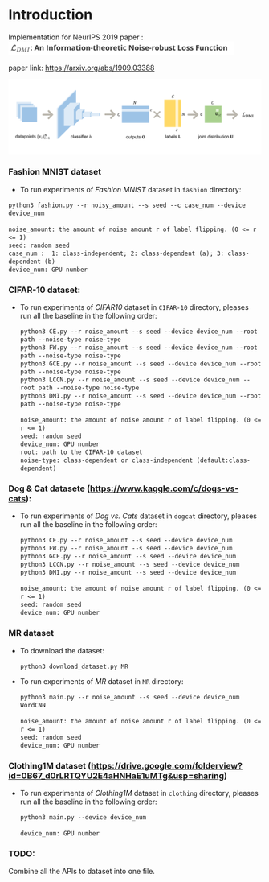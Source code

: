 # Introduction

Implementation for NeurIPS 2019 paper : <img src="https://github.com/Newbeeer/L_DMI/blob/master/title.png" width="450px" />

paper link: https://arxiv.org/abs/1909.03388



<img src="https://github.com/Newbeeer/L_DMI/blob/master/graph.png" width="650px" />

### Fashion MNIST dataset

- To run experiments of *Fashion MNIST* dataset in `fashion` directory:

```shell
python3 fashion.py --r noisy_amount --s seed --c case_num --device device_num

noise_amount: the amount of noise amount r of label flipping. (0 <= r <= 1)
seed: random seed
case_num :  1: class-independent; 2: class-dependent (a); 3: class-dependent (b)
device_num: GPU number

```



### CIFAR-10 dataset:

- To run experiments of *CIFAR10* dataset in `CIFAR-10` directory, pleases run all the baseline in the following order: 

  ```shell
  python3 CE.py --r noise_amount --s seed --device device_num --root path --noise-type noise-type
  python3 FW.py --r noise_amount --s seed --device device_num --root path --noise-type noise-type
  python3 GCE.py --r noise_amount --s seed --device device_num --root path --noise-type noise-type
  python3 LCCN.py --r noise_amount --s seed --device device_num --root path --noise-type noise-type
  python3 DMI.py --r noise_amount --s seed --device device_num --root path --noise-type noise-type
  
  noise_amount: the amount of noise amount r of label flipping. (0 <= r <= 1)
  seed: random seed
  device_num: GPU number
  root: path to the CIFAR-10 dataset
  noise-type: class-dependent or class-independent (default:class-dependent)
  ```

  

### Dog & Cat datasete (https://www.kaggle.com/c/dogs-vs-cats):

- To run experiments of *Dog vs. Cats* dataset in `dogcat` directory, pleases run all the baseline in the following order: 

  ```shell
  python3 CE.py --r noise_amount --s seed --device device_num
  python3 FW.py --r noise_amount --s seed --device device_num
  python3 GCE.py --r noise_amount --s seed --device device_num
  python3 LCCN.py --r noise_amount --s seed --device device_num
  python3 DMI.py --r noise_amount --s seed --device device_num
  
  noise_amount: the amount of noise amount r of label flipping. (0 <= r <= 1)
  seed: random seed
  device_num: GPU number
  ```

### MR dataset

- To download the dataset:
  ```shell
  python3 download_dataset.py MR
  ```

- To run experiments of *MR* dataset in `MR` directory:
  ```shell
  python3 main.py --r noise_amount --s seed --device device_num WordCNN
  
  noise_amount: the amount of noise amount r of label flipping. (0 <= r <= 1)
  seed: random seed
  device_num: GPU number
  ```

### Clothing1M dataset (https://drive.google.com/folderview?id=0B67_d0rLRTQYU2E4aHNHaE1uMTg&usp=sharing)

- To run experiments of *Clothing1M* dataset in `clothing` directory, pleases run all the baseline in the following order: 

  ```shell
  python3 main.py --device device_num
  
  device_num: GPU number
  ```



### TODO:

Combine all the APIs to dataset into one file.






